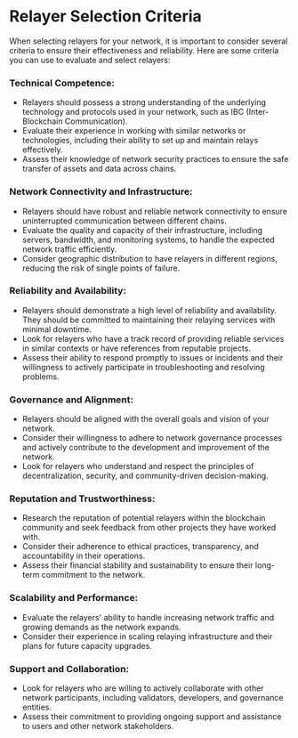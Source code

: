 # Relayer Selection Criteria

When selecting relayers for your network, it is important to consider several criteria to ensure their effectiveness and reliability. Here are some criteria you can use to evaluate and select relayers:

### Technical Competence:

- Relayers should possess a strong understanding of the underlying technology and protocols used in your network, such as IBC (Inter-Blockchain Communication).
- Evaluate their experience in working with similar networks or technologies, including their ability to set up and maintain relays effectively.
- Assess their knowledge of network security practices to ensure the safe transfer of assets and data across chains.

### Network Connectivity and Infrastructure:

- Relayers should have robust and reliable network connectivity to ensure uninterrupted communication between different chains.
- Evaluate the quality and capacity of their infrastructure, including servers, bandwidth, and monitoring systems, to handle the expected network traffic efficiently.
- Consider geographic distribution to have relayers in different regions, reducing the risk of single points of failure.

### Reliability and Availability:

- Relayers should demonstrate a high level of reliability and availability. They should be committed to maintaining their relaying services with minimal downtime.
- Look for relayers who have a track record of providing reliable services in similar contexts or have references from reputable projects.
- Assess their ability to respond promptly to issues or incidents and their willingness to actively participate in troubleshooting and resolving problems.

### Governance and Alignment:

- Relayers should be aligned with the overall goals and vision of your network.
- Consider their willingness to adhere to network governance processes and actively contribute to the development and improvement of the network.
- Look for relayers who understand and respect the principles of decentralization, security, and community-driven decision-making.

### Reputation and Trustworthiness:

- Research the reputation of potential relayers within the blockchain community and seek feedback from other projects they have worked with.
- Consider their adherence to ethical practices, transparency, and accountability in their operations.
- Assess their financial stability and sustainability to ensure their long-term commitment to the network.

### Scalability and Performance:

- Evaluate the relayers' ability to handle increasing network traffic and growing demands as the network expands.
- Consider their experience in scaling relaying infrastructure and their plans for future capacity upgrades.

### Support and Collaboration:

- Look for relayers who are willing to actively collaborate with other network participants, including validators, developers, and governance entities.
- Assess their commitment to providing ongoing support and assistance to users and other network stakeholders.